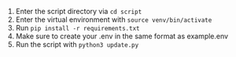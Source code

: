 1. Enter the script directory via ```cd script```
2. Enter the virtual environment with ```source venv/bin/activate```
3. Run ```pip install -r requirements.txt```
4. Make sure to create your .env in the same format as example.env
5. Run the script with ```python3 update.py```